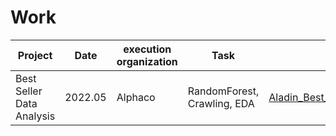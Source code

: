 # Work

Project  | Date | execution organization | Task | Link
-------------------|------|-------|----------|---------------------|
Best Seller Data Analysis | 2022.05 | Alphaco | RandomForest, Crawling, EDA | [Aladin_Best_Seller_Data_Analysis](https://github.com/namwootree/Portfolio/tree/main/Alphaco_(Deep_Learning_Boot_Camp)/Mini_Project/Aladin_Best_Seller_Data_Analysis)

